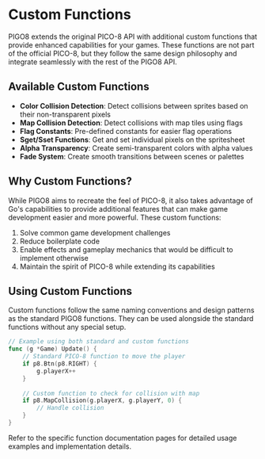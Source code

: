 # Custom Functions

PIGO8 extends the original PICO-8 API with additional custom functions that provide enhanced capabilities for your games. These functions are not part of the official PICO-8, but they follow the same design philosophy and integrate seamlessly with the rest of the PIGO8 API.

## Available Custom Functions

* **Color Collision Detection**: Detect collisions between sprites based on their non-transparent pixels
* **Map Collision Detection**: Detect collisions with map tiles using flags
* **Flag Constants**: Pre-defined constants for easier flag operations
* **Sget/Sset Functions**: Get and set individual pixels on the spritesheet
* **Alpha Transparency**: Create semi-transparent colors with alpha values
* **Fade System**: Create smooth transitions between scenes or palettes

## Why Custom Functions?

While PIGO8 aims to recreate the feel of PICO-8, it also takes advantage of Go's capabilities to provide additional features that can make game development easier and more powerful. These custom functions:

1. Solve common game development challenges
2. Reduce boilerplate code
3. Enable effects and gameplay mechanics that would be difficult to implement otherwise
4. Maintain the spirit of PICO-8 while extending its capabilities

## Using Custom Functions

Custom functions follow the same naming conventions and design patterns as the standard PIGO8 functions. They can be used alongside the standard functions without any special setup.

```go
// Example using both standard and custom functions
func (g *Game) Update() {
    // Standard PICO-8 function to move the player
    if p8.Btn(p8.RIGHT) {
        g.playerX++
    }
    
    // Custom function to check for collision with map
    if p8.MapCollision(g.playerX, g.playerY, 0) {
        // Handle collision
    }
}
```

Refer to the specific function documentation pages for detailed usage examples and implementation details.
